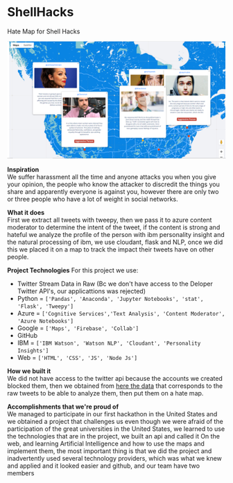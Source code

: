 # ShellHacks
Hate Map for Shell Hacks

![](./DevpostImages/Full.PNG)

**Inspiration**  
We suffer harassment all the time and anyone attacks you when you give your opinion, the people who know the attacker to discredit the things you share and apparently everyone is against you, however there are only two or three people who have a lot of weight in social networks.

**What it does**  
First we extract all tweets with tweepy, then we pass it to azure content moderator to determine the intent of the tweet, if the content is strong and hateful we analyze the profile of the person with ibm personality insight and the natural processing of ibm, we use cloudant, flask and NLP, once we did this we placed it on a map to track the impact their tweets have on other people.

**Project Technologies**
For this project we use:

* Twitter Stream Data in Raw (Bc we don't have access to the Deloper Twitter API's, our applicattions was rejected)
* Python = ```['Pandas', 'Anaconda', 'Jupyter Notebooks', 'stat', 'Flask', 'Tweepy']```
* Azure = ```['Cognitive Services','Text Analysis', 'Content Moderator', 'Azure Notebooks']```
* Google = ```['Maps', 'Firebase', 'Collab']```
* GitHub 
* IBM = ```['IBM Watson', 'Watson NLP', 'Cloudant', 'Personality Insights']```
* Web = ```['HTML', 'CSS', 'JS', 'Node Js']```

**How we built it**  
We did not have access to the twitter api because the accounts we created blocked them, then we obtained from [here the data](https://archive.org/search.php?query=collection%3Atwitterstream&sort=-publicdate&page=2) that corresponds to the raw tweets to be able to analyze them, then put them on a hate map.

**Accomplishments that we're proud of**  
We managed to participate in our first hackathon in the United States and we obtained a project that challenges us even though we were afraid of the participation of the great universities in the United States, we learned to use the technologies that are in the project, we built an api and called it On the web, and learning Artificial Intelligence and how to use the maps and implement them, the most important thing is that we did the project and inadvertently used several technology providers, which was what we knew and applied and it looked easier and github, and our team have two members
